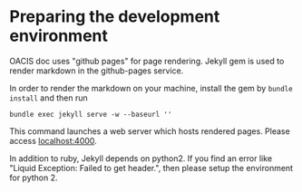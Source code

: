 # Preparing the development environment

OACIS doc uses "github pages" for page rendering.
Jekyll gem is used to render markdown in the github-pages service.

In order to render the markdown on your machine, install the gem by `bundle install` and then run

```shell
bundle exec jekyll serve -w --baseurl ''
```

This command launches a web server which hosts rendered pages.
Please access [localhost:4000](http://localhost:4000).

In addition to ruby, Jekyll depends on python2.
If you find an error like "Liquid Exception: Failed to get header.", then please setup the environment for python 2. 

